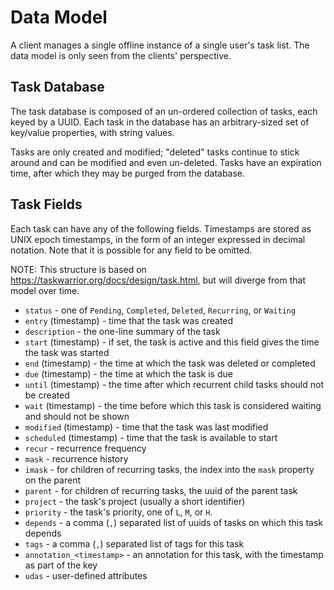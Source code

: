 # Data Model

A client manages a single offline instance of a single user's task list.
The data model is only seen from the clients' perspective.

## Task Database

The task database is composed of an un-ordered collection of tasks, each keyed by a UUID.
Each task in the database has an arbitrary-sized set of key/value properties, with string values.

Tasks are only created and modified; "deleted" tasks continue to stick around and can be modified and even un-deleted.
Tasks have an expiration time, after which they may be purged from the database.

## Task Fields

Each task can have any of the following fields.
Timestamps are stored as UNIX epoch timestamps, in the form of an integer expressed in decimal notation.
Note that it is possible for any field to be omitted.

NOTE: This structure is based on https://taskwarrior.org/docs/design/task.html, but will diverge from that
model over time.

* `status` - one of `Pending`, `Completed`, `Deleted`, `Recurring`, or `Waiting`
* `entry` (timestamp) - time that the task was created
* `description` - the one-line summary of the task
* `start` (timestamp) - if set, the task is active and this field gives the time the task was started
* `end` (timestamp) - the time at which the task was deleted or completed
* `due` (timestamp) - the time at which the task is due
* `until` (timestamp) - the time after which recurrent child tasks should not be created
* `wait` (timestamp) - the time before which this task is considered waiting and should not be shown
* `modified` (timestamp) - time that the task was last modified
* `scheduled` (timestamp) - time that the task is available to start
* `recur` - recurrence frequency
* `mask` - recurrence history
* `imask` - for children of recurring tasks, the index into the `mask` property on the parent
* `parent` - for children of recurring tasks, the uuid of the parent task
* `project` - the task's project (usually a short identifier)
* `priority` - the task's priority, one of `L`, `M`, or `H`.
* `depends` - a comma (`,`) separated list of uuids of tasks on which this task depends
* `tags` - a comma (`,`) separated list of tags for this task
* `annotation_<timestamp>` - an annotation for this task, with the timestamp as part of the key
* `udas` - user-defined attributes

